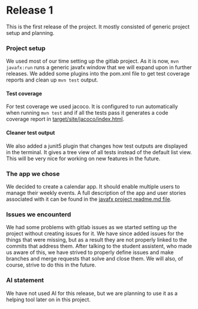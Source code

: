# Release 1

This is the first release of the project. It mostly consisted of generic project setup and planning.

### Project setup

We used most of our time setting up the gitlab project. As it is now, `mvn javafx:run` runs a generic javafx window that we will expand upon in further releases. We added some plugins into the pom.xml file to get test coverage reports and clean up `mvn test` output.

#### Test coverage

For test coverage we used jacoco. It is configured to run automatically when running `mvn test` and if all the tests pass it generates a code coverage report in [target/site/jacoco/index.html](../../calendar/target/site/jacoco/index.html).

#### Cleaner test output

We also added a junit5 plugin that changes how test outputs are displayed in the terminal. It gives a tree view of all tests instead of the default list view. This will be very nice for working on new features in the future.

### The app we chose

We decided to create a calendar app. It should enable multiple users to manage their weekly events. A full description of the app and user stories associated with it can be found in the [javafx project readme.md file](../../calendar/readme.md).

### Issues we encounterd
We had some problems with gitlab issues as we started setting up the project without creating issues for it. We have since added issues for the things that were missing, but as a result they are not properly linked to the commits that address them. After talking to the student assistent, who made us aware of this, we have strived to properly define issues and make branches and merge requests that solve and close them. We will also, of course, strive to do this in the future.

### AI statement
We have not used AI for this release, but we are planning to use it as a helping tool later on in this project. 
